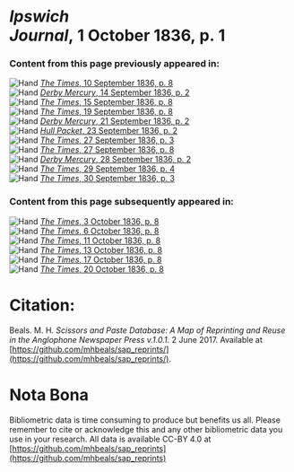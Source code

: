 # *Ipswich Journal*, 1 October 1836, p. 1  
  
### Content from this page previously appeared in:  
![Hand](http://scissorsandpaste.net/wp-content/uploads/2017/06/smallhandpointer.png) [*The Times*, 10 September 1836, p. 8](https://mhbeals.github.io/sap_html/The-Times/The-Times-10-September-1836-p-8)  
![Hand](http://scissorsandpaste.net/wp-content/uploads/2017/06/smallhandpointer.png) [*Derby Mercury*, 14 September 1836, p. 2](https://mhbeals.github.io/sap_html/Derby-Mercury/Derby-Mercury-14-September-1836-p-2)  
![Hand](http://scissorsandpaste.net/wp-content/uploads/2017/06/smallhandpointer.png) [*The Times*, 15 September 1836, p. 8](https://mhbeals.github.io/sap_html/The-Times/The-Times-15-September-1836-p-8)  
![Hand](http://scissorsandpaste.net/wp-content/uploads/2017/06/smallhandpointer.png) [*The Times*, 19 September 1836, p. 8](https://mhbeals.github.io/sap_html/The-Times/The-Times-19-September-1836-p-8)  
![Hand](http://scissorsandpaste.net/wp-content/uploads/2017/06/smallhandpointer.png) [*Derby Mercury*, 21 September 1836, p. 2](https://mhbeals.github.io/sap_html/Derby-Mercury/Derby-Mercury-21-September-1836-p-2)  
![Hand](http://scissorsandpaste.net/wp-content/uploads/2017/06/smallhandpointer.png) [*Hull Packet*, 23 September 1836, p. 2](https://mhbeals.github.io/sap_html/Hull-Packet/Hull-Packet-23-September-1836-p-2)  
![Hand](http://scissorsandpaste.net/wp-content/uploads/2017/06/smallhandpointer.png) [*The Times*, 27 September 1836, p. 3](https://mhbeals.github.io/sap_html/The-Times/The-Times-27-September-1836-p-3)  
![Hand](http://scissorsandpaste.net/wp-content/uploads/2017/06/smallhandpointer.png) [*The Times*, 27 September 1836, p. 8](https://mhbeals.github.io/sap_html/The-Times/The-Times-27-September-1836-p-8)  
![Hand](http://scissorsandpaste.net/wp-content/uploads/2017/06/smallhandpointer.png) [*Derby Mercury*, 28 September 1836, p. 2](https://mhbeals.github.io/sap_html/Derby-Mercury/Derby-Mercury-28-September-1836-p-2)  
![Hand](http://scissorsandpaste.net/wp-content/uploads/2017/06/smallhandpointer.png) [*The Times*, 29 September 1836, p. 4](https://mhbeals.github.io/sap_html/The-Times/The-Times-29-September-1836-p-4)  
![Hand](http://scissorsandpaste.net/wp-content/uploads/2017/06/smallhandpointer.png) [*The Times*, 30 September 1836, p. 3](https://mhbeals.github.io/sap_html/The-Times/The-Times-30-September-1836-p-3)  
  
### Content from this page subsequently appeared in:  
![Hand](http://scissorsandpaste.net/wp-content/uploads/2017/06/smallhandpointer.png) [*The Times*, 3 October 1836, p. 8](https://mhbeals.github.io/sap_html/The-Times/The-Times-3-October-1836-p-8)  
![Hand](http://scissorsandpaste.net/wp-content/uploads/2017/06/smallhandpointer.png) [*The Times*, 6 October 1836, p. 8](https://mhbeals.github.io/sap_html/The-Times/The-Times-6-October-1836-p-8)  
![Hand](http://scissorsandpaste.net/wp-content/uploads/2017/06/smallhandpointer.png) [*The Times*, 11 October 1836, p. 8](https://mhbeals.github.io/sap_html/The-Times/The-Times-11-October-1836-p-8)  
![Hand](http://scissorsandpaste.net/wp-content/uploads/2017/06/smallhandpointer.png) [*The Times*, 13 October 1836, p. 8](https://mhbeals.github.io/sap_html/The-Times/The-Times-13-October-1836-p-8)  
![Hand](http://scissorsandpaste.net/wp-content/uploads/2017/06/smallhandpointer.png) [*The Times*, 17 October 1836, p. 8](https://mhbeals.github.io/sap_html/The-Times/The-Times-17-October-1836-p-8)  
![Hand](http://scissorsandpaste.net/wp-content/uploads/2017/06/smallhandpointer.png) [*The Times*, 20 October 1836, p. 8](https://mhbeals.github.io/sap_html/The-Times/The-Times-20-October-1836-p-8)  


# Citation: 

Beals. M. H. *Scissors and Paste Database: A Map of Reprinting and Reuse in the Anglophone Newspaper Press v.1.0.1.* 2 June 2017. Available at [https://github.com/mhbeals/sap_reprints/](https://github.com/mhbeals/sap_reprints/). 

# Nota Bona

Bibliometric data is time consuming to produce but benefits us all. Please remember to cite or acknowledge this and any other bibliometric data you use in your research. All data is available CC-BY 4.0 at [https://github.com/mhbeals/sap_reprints](https://github.com/mhbeals/sap_reprints)